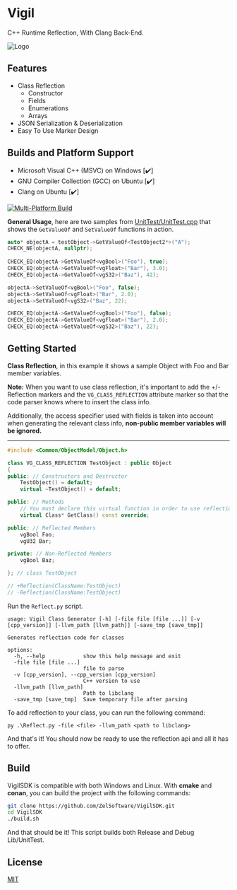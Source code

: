 # Vigil

C++ Runtime Reflection, With Clang Back-End. 

![Logo](https://i.ibb.co/n7K7vP3/vigil-logo.png)

## Features
- Class Reflection
	- Constructor
	- Fields
	- Enumerations
	- Arrays
- JSON Serialization & Deserialization
- Easy To Use Marker Design

## Builds and Platform Support
- Microsoft Visual C++ (MSVC) on Windows  [✔️]
- GNU Compiler Collection (GCC) on Ubuntu [✔️]
- Clang on Ubuntu                         [✔️]

[![Multi-Platform Build](https://github.com/ZelSoftware/VigilSDK/actions/workflows/cmake-multi-platform.yml/badge.svg?branch=master)](https://github.com/ZelSoftware/VigilSDK/actions/workflows/cmake-multi-platform.yml)

**General Usage**, here are two samples from [UnitTest/UnitTest.cpp](https://github.com/ZelSoftware/Vigil/blob/master/UnitTest/UnitTest.cpp) that shows the `GetValueOf` and `SetValueOf` functions in action.
```cpp
auto* objectA = testObject->GetValueOf<TestObject2*>("A");  
CHECK_NE(objectA, nullptr);  
  
CHECK_EQ(objectA->GetValueOf<vgBool>("Foo"), true);  
CHECK_EQ(objectA->GetValueOf<vgFloat>("Bar"), 3.0);  
CHECK_EQ(objectA->GetValueOf<vgS32>("Baz"), 42);
```

```cpp
objectA->SetValueOf<vgBool>("Foo", false);  
objectA->SetValueOf<vgFloat>("Bar", 2.0);  
objectA->SetValueOf<vgS32>("Baz", 22);

CHECK_EQ(objectA->GetValueOf<vgBool>("Foo"), false);  
CHECK_EQ(objectA->GetValueOf<vgFloat>("Bar"), 2.0);  
CHECK_EQ(objectA->GetValueOf<vgS32>("Baz"), 22);
```

## Getting Started

**Class Reflection**, in this example it shows a sample Object with Foo and Bar member variables. 

**Note:** When you want to use class reflection, it's important to add the +/- Reflection markers and the `VG_CLASS_REFLECTION` attribute marker so that the code parser knows where to insert the class info.


Additionally, the access specifier used with fields is taken into account when generating the relevant class info, **non-public member variables will be ignored.**
***
```cpp
#include <Common/ObjectModel/Object.h>

class VG_CLASS_REFLECTION TestObject : public Object
{
public: // Constructors and Destructor
    TestObject() = default;
    virtual ~TestObject() = default;

public: // Methods
    // You must declare this virtual function in order to use reflection.
    virtual Class* GetClass() const override;

public: // Reflected Members
    vgBool Foo;
    vgU32 Bar;

private: // Non-Reflected Members
    vgBool Baz;

}; // class TestObject

// +Reflection(ClassName:TestObject)
// -Reflection(ClassName:TestObject)
```

Run the `Reflect.py` script.
```
usage: Vigil Class Generator [-h] [-file file [file ...]] [-v [cpp_version]] [-llvm_path [llvm_path]] [-save_tmp [save_tmp]]

Generates reflection code for classes

options:
  -h, --help            show this help message and exit
  -file file [file ...]
                        file to parse
  -v [cpp_version], --cpp_version [cpp_version]
                        C++ version to use
  -llvm_path [llvm_path]
                        Path to libclang
  -save_tmp [save_tmp]  Save temporary file after parsing
```

To add reflection to your class, you can run the following command:
```
py .\Reflect.py -file <file> -llvm_path <path to libclang>
```

And that's it! You should now be ready to use the reflection api and all it has to offer.

## Build
VigilSDK is compatible with both Windows and Linux. With **cmake** and **conan**, you can build the project with the following commands:
```bash
git clone https://github.com/ZelSoftware/VigilSDK.git
cd VigilSDK
./build.sh
```
And that should be it! This script builds both Release and Debug Lib/UnitTest.

## License

[MIT](https://choosealicense.com/licenses/mit/)

